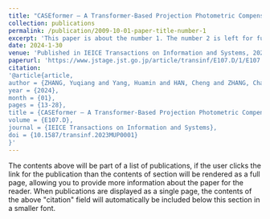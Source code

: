 ```yaml
---
title: "CASEformer — A Transformer-Based Projection Photometric Compensation Network"
collection: publications
permalink: /publication/2009-10-01-paper-title-number-1
excerpt: 'This paper is about the number 1. The number 2 is left for future work.'
date: 2024-1-30
venue: 'Published in IEICE Transactions on Information and Systems, 2024'
paperurl: 'https://www.jstage.jst.go.jp/article/transinf/E107.D/1/E107.D_2023MUP0001/_pdf/-char/en'
citation: 
'@article{article,
author = {ZHANG, Yuqiang and Yang, Huamin and HAN, Cheng and ZHANG, Chao and ZHU, Chaoran},
year = {2024},
month = {01},
pages = {13-28},
title = {CASEformer — A Transformer-Based Projection Photometric Compensation Network},
volume = {E107.D},
journal = {IEICE Transactions on Information and Systems},
doi = {10.1587/transinf.2023MUP0001}
}'
---
```


The contents above will be part of a list of publications, if the user clicks the link for the publication than the contents of section will be rendered as a full page, allowing you to provide more information about the paper for the reader. When publications are displayed as a single page, the contents of the above "citation" field will automatically be included below this section in a smaller font.
